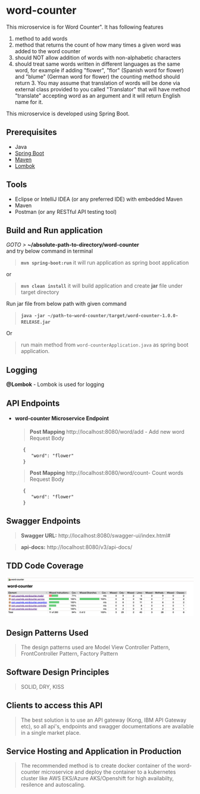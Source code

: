 # word-counter

This microservice is for Word Counter".  It has following features
1. method to add words
2. method that returns the count of how many times a given word was added to the word counter
3. should NOT allow addition of words with non-alphabetic characters 
4. should treat same words written in different languages as the same word, for example if
adding "flower", "flor" (Spanish word for flower) and "blume" (German word for flower) the counting method should return 3.  You may assume that translation of words will be done via external class provided to you called "Translator" that will have method "translate" accepting word as an argument and it will return English name for it.


This microservice is developed using Spring Boot.

## Prerequisites
- Java
- [Spring Boot](https://spring.io/projects/spring-boot)
- [Maven](https://maven.apache.org/guides/index.html)
- [Lombok](https://objectcomputing.com/resources/publications/sett/january-2010-reducing-boilerplate-code-with-project-lombok)


## Tools
- Eclipse or IntelliJ IDEA (or any preferred IDE) with embedded Maven
- Maven
- Postman (or any RESTful API testing tool)


##  Build and Run application
_GOTO >_ **~/absolute-path-to-directory/word-counter**  
and try below command in terminal
> **```mvn spring-boot:run```** it will run application as spring boot application

or
> **```mvn clean install```** it will build application and create **jar** file under target directory

Run jar file from below path with given command
> **```java -jar ~/path-to-word-counter/target/word-counter-1.0.0-RELEASE.jar```**

Or
> run main method from `word-counterApplication.java` as spring boot application.

## Logging

**@Lombok** - Lombok is used for logging <br/>

## API Endpoints

- #### word-counter Microservice Endpoint
  > **Post Mapping** http://localhost:8080/word/add - Add new word
  Request Body
     ```
        {
           "word": "flower"
        }
     ```
  > **Post Mapping** http://localhost:8080/word/count- Count words
  Request Body
     ```
        {
           "word": "flower"
        }
     ```

## Swagger Endpoints
> **Swagger URL:** http://localhost:8080/swagger-ui/index.html#

> **api-docs:** http://localhost:8080/v3/api-docs/

## TDD Code Coverage
![](src/main/resources/static/CodeCoverage.png)

## Design Patterns Used
> The design patterns used are Model View Controller Pattern, FrontController Pattern, Factory Pattern

## Software Design Principles
> SOLID, DRY, KISS

## Clients to access this API 
> The best solution is to use an API gateway (Kong, IBM API Gateway etc), so all api's, endpoints and swagger documentations are available in a single market place.

## Service Hosting and Application in Production
> The recommended method is to create docker container of the word-counter microservice and deploy the container to a kubernetes cluster like AWS EKS/Azure AKS/Openshift for high availabilty, resilence and autoscaling. 


